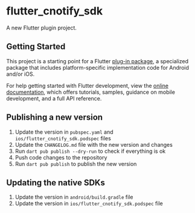 # flutter_cnotify_sdk

A new Flutter plugin project.

## Getting Started

This project is a starting point for a Flutter
[plug-in package](https://flutter.dev/to/develop-plugins),
a specialized package that includes platform-specific implementation code for
Android and/or iOS.

For help getting started with Flutter development, view the
[online documentation](https://docs.flutter.dev), which offers tutorials,
samples, guidance on mobile development, and a full API reference.


## Publishing a new version
1. Update the version in `pubspec.yaml` and `ios/flutter_cnotify_sdk.podspec` files
2. Update the `CHANGELOG.md` file with the new version and changes
3. Run `dart pub publish --dry-run` to check if everything is ok
4. Push code changes to the repository
5. Run `dart pub publish` to publish the new version


## Updating the native SDKs
1. Update the version in `android/build.gradle` file
2. Update the version in `ios/flutter_cnotify_sdk.podspec` file
